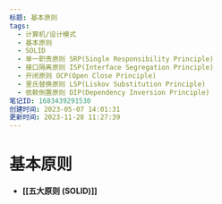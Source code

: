 ```yaml
---
标题: 基本原则
tags:
  - 计算机/设计模式
  - 基本原则
  - SOLID
  - 单一职责原则 SRP(Single Responsibility Principle)
  - 接口隔离原则 ISP(Interface Segregation Principle)
  - 开闭原则 OCP(Open Close Principle)
  - 里氏替换原则 LSP(Liskov Substitution Principle)
  - 依赖倒置原则 DIP(Dependency Inversion Principle)
笔记ID: 1683439291530
创建时间: 2023-05-07 14:01:31
更新时间: 2023-11-28 11:27:39
---
```


# 基本原则

- **[[五大原则 (SOLID)]]**
